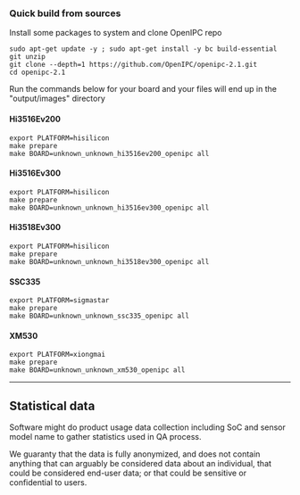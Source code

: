 
### Quick build from sources

Install some packages to system and clone OpenIPC repo

```
sudo apt-get update -y ; sudo apt-get install -y bc build-essential git unzip
git clone --depth=1 https://github.com/OpenIPC/openipc-2.1.git
cd openipc-2.1
```

Run the commands below for your board and your files will end up in the "output/images" directory


#### Hi3516Ev200

```
export PLATFORM=hisilicon 
make prepare
make BOARD=unknown_unknown_hi3516ev200_openipc all
```

#### Hi3516Ev300

```
export PLATFORM=hisilicon
make prepare
make BOARD=unknown_unknown_hi3516ev300_openipc all
```

#### Hi3518Ev300

```
export PLATFORM=hisilicon
make prepare
make BOARD=unknown_unknown_hi3518ev300_openipc all
```

#### SSC335

```
export PLATFORM=sigmastar
make prepare
make BOARD=unknown_unknown_ssc335_openipc all
```

#### XM530

```
export PLATFORM=xiongmai
make prepare
make BOARD=unknown_unknown_xm530_openipc all
```

-----

## Statistical data

Software might do product usage data collection including SoC and sensor model name to gather statistics used in QA process. 

We guaranty that the data is fully anonymized, and does not contain anything that can arguably be considered data about an individual, that could be considered end-user data; or that could be sensitive or confidential to users.